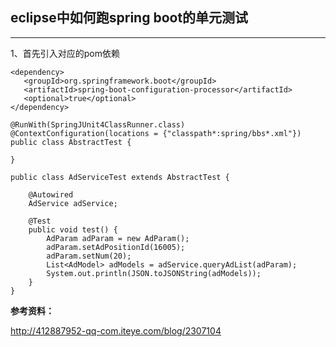 ## eclipse中如何跑spring boot的单元测试
---


1、首先引入对应的pom依赖

```
<dependency>
   <groupId>org.springframework.boot</groupId>
   <artifactId>spring-boot-configuration-processor</artifactId>
   <optional>true</optional>
</dependency>
```

```
@RunWith(SpringJUnit4ClassRunner.class)
@ContextConfiguration(locations = {"classpath*:spring/bbs*.xml"})
public class AbstractTest {

}

public class AdServiceTest extends AbstractTest {

    @Autowired
    AdService adService;

    @Test
    public void test() {
        AdParam adParam = new AdParam();
        adParam.setAdPositionId(16005);
        adParam.setNum(20);
        List<AdModel> adModels = adService.queryAdList(adParam);
        System.out.println(JSON.toJSONString(adModels));
    }
}

```

**参考资料：**

http://412887952-qq-com.iteye.com/blog/2307104